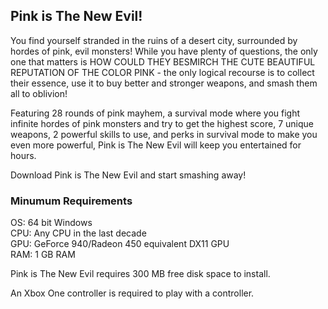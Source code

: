 ## Pink is The New Evil!

You find yourself stranded in the ruins of a desert city, surrounded by hordes of pink, evil monsters! While you have plenty of questions, the only one that matters is HOW COULD THEY BESMIRCH THE CUTE BEAUTIFUL REPUTATION OF THE COLOR PINK - the only logical recourse is to collect their essence, use it to buy better and stronger weapons, and smash them all to oblivion!

Featuring 28 rounds of pink mayhem, a survival mode where you fight infinite hordes of pink monsters and try to get the highest score, 7 unique weapons, 2 powerful skills to use, and perks in survival mode to make you even more powerful, Pink is The New Evil will keep you entertained for hours.

Download Pink is The New Evil and start smashing away!

### Minumum Requirements

OS: 64 bit Windows  
CPU: Any CPU in the last decade  
GPU: GeForce 940/Radeon 450 equivalent DX11 GPU  
RAM: 1 GB RAM  

Pink is The New Evil requires 300 MB free disk space to install.

An Xbox One controller is required to play with a controller.
